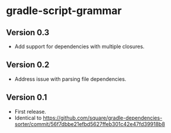 # gradle-script-grammar

## Version 0.3
* Add support for dependencies with multiple closures.

## Version 0.2
* Address issue with parsing file dependencies.

## Version 0.1
* First release.
* Identical to https://github.com/square/gradle-dependencies-sorter/commit/56f7dbbe21efbd5627ffeb301c42e47fd39918b8
